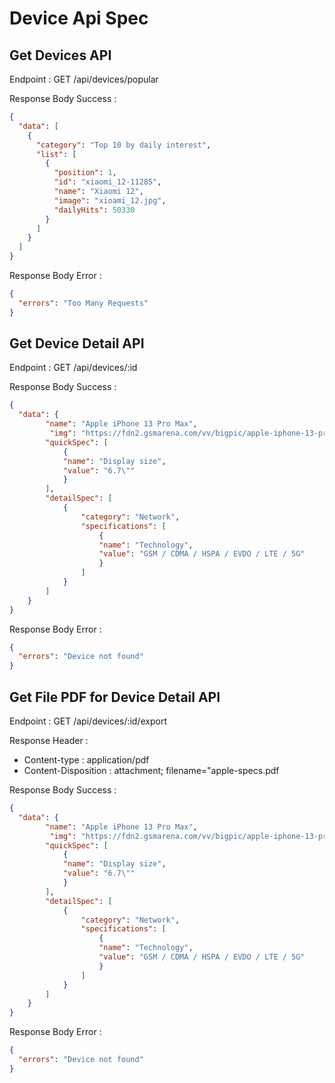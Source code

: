# Device Api Spec

## Get Devices API

Endpoint : GET /api/devices/popular

Response Body Success :

```json
{
  "data": [
    {
      "category": "Top 10 by daily interest",
      "list": [
        {
          "position": 1,
          "id": "xiaomi_12-11285",
          "name": "Xiaomi 12",
          "image": "xioami_12.jpg",
          "dailyHits": 50330
        }
      ]
    }
  ]
}
```

Response Body Error :

```json
{
  "errors": "Too Many Requests"
}
```

## Get Device Detail API

Endpoint : GET /api/devices/:id

Response Body Success :

```json
{
  "data": {
        "name": "Apple iPhone 13 Pro Max",
         "img": "https://fdn2.gsmarena.com/vv/bigpic/apple-iphone-13-pro-max.jpg",
        "quickSpec": [
            {
            "name": "Display size",
            "value": "6.7\""
            }
        ],
        "detailSpec": [
            {
                "category": "Network",
                "specifications": [
                    {
                    "name": "Technology",
                    "value": "GSM / CDMA / HSPA / EVDO / LTE / 5G"
                    }
                ]
            }
        ]
    }
}
```

Response Body Error :

```json
{
  "errors": "Device not found"
}
```

## Get File PDF for Device Detail API

Endpoint : GET /api/devices/:id/export

Response Header : 
- Content-type : application/pdf
- Content-Disposition : attachment; filename="apple-specs.pdf

Response Body Success :

```json
{
  "data": {
        "name": "Apple iPhone 13 Pro Max",
         "img": "https://fdn2.gsmarena.com/vv/bigpic/apple-iphone-13-pro-max.jpg",
        "quickSpec": [
            {
            "name": "Display size",
            "value": "6.7\""
            }
        ],
        "detailSpec": [
            {
                "category": "Network",
                "specifications": [
                    {
                    "name": "Technology",
                    "value": "GSM / CDMA / HSPA / EVDO / LTE / 5G"
                    }
                ]
            }
        ]
    }
}
```

Response Body Error :

```json
{
  "errors": "Device not found"
}
```

